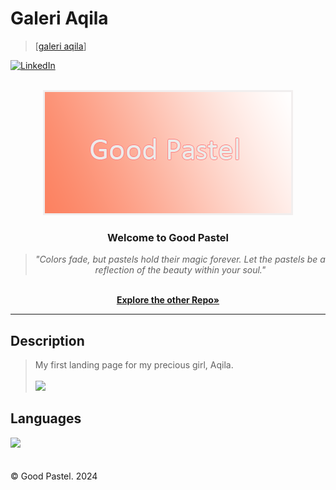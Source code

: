 # Galeri Aqila

> [[galeri aqila](https://aqilamahes.rf.gd/?i=1)]

[![LinkedIn][linkedin-shield]][linkedin-url]

<br />
<div align="center">
  <a href="https://github.com/good-pastel/good-pastel.github.io">
    <img src="https://raw.githubusercontent.com/good-pastel/good-pastel.github.io/main/img/header.png" alt="Header" width="400" height="200">
  </a>

  <h3 align="center">Welcome to Good Pastel</h3>

  <p align="center">
   <blockquote><i>"Colors fade, but pastels hold their magic forever. Let the pastels be a reflection of the beauty within your soul."</i></blockquote>
   <br />
    <a href="https://github.com/good-pastel?tab=repositories"><strong>Explore the other Repo»</strong></a>
  </p>
</div>

---

## Description

> My first landing page for my precious girl, Aqila.
> <br>
> <br>
> <img src="https://i.ibb.co/7XXq1R6/photo-3.png">

## Languages

<img src="https://i.ibb.co/F6XwY0C/1.png">
<br>
<br>
<br>
&copy Good Pastel. 2024

<!-- MARKDOWN LINKS & IMAGES -->

[linkedin-shield]: https://img.shields.io/badge/-LinkedIn-black.svg?style=for-the-badge&logo=linkedin&colorB=555
[linkedin-url]: https://linkedin.com/in/deviyool
[aqila]: https://aqilamahes.rf.gd/img/photo-1.jpg/
